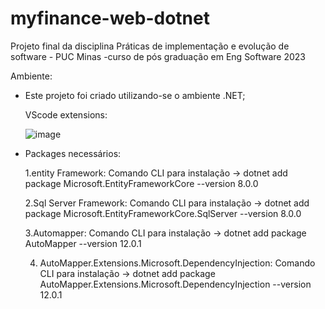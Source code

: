 # myfinance-web-dotnet
Projeto final da disciplina Práticas de implementação e evolução de software - PUC Minas -curso de pós graduação em Eng Software 2023

Ambiente:
- Este projeto foi criado utilizando-se o ambiente .NET;
  
  VScode extensions:



  ![image](https://github.com/0utl4nd3r4ut0/myfinance-web-dotnet/assets/148460805/c75091ac-c47a-443c-b110-775238234dc4)

- Packages necessários:
  
  1.entity Framework: Comando CLI para instalação -> dotnet add package Microsoft.EntityFrameworkCore --version 8.0.0
  
  2.Sql Server Framework: Comando CLI para instalação -> dotnet add package Microsoft.EntityFrameworkCore.SqlServer --version 8.0.0
  
  3.Automapper: Comando CLI para instalação -> dotnet add package AutoMapper --version 12.0.1

  4. AutoMapper.Extensions.Microsoft.DependencyInjection: Comando CLI para instalação -> dotnet add package AutoMapper.Extensions.Microsoft.DependencyInjection --version 12.0.1
